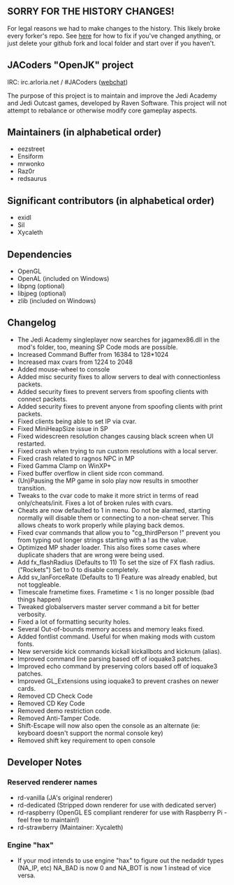 ## SORRY FOR THE HISTORY CHANGES! ##
For legal reasons we had to make changes to the history. This likely broke every forker's repo. See [here](http://git-scm.com/docs/git-rebase.html#_recovering_from_upstream_rebase) for how to fix if you've changed anything, or just delete your github fork and local folder and start over if you haven't.

## JACoders "OpenJK" project ##
IRC: irc.arloria.net / #JACoders ([webchat](http://www.arloria.net/tiramisu/tiramisu.swf?channels=#jacoders))

The purpose of this project is to maintain and improve the Jedi Academy and Jedi Outcast games, developed by Raven Software.
This project will not attempt to rebalance or otherwise modify core gameplay aspects.

## Maintainers (in alphabetical order) ##
* eezstreet
* Ensiform
* mrwonko
* Raz0r
* redsaurus

## Significant contributors (in alphabetical order) ##
* exidl
* Sil
* Xycaleth

## Dependencies ##
* OpenGL
* OpenAL (included on Windows)
* libpng (optional)
* libjpeg (optional)
* zlib (included on Windows)

## Changelog ##

* The Jedi Academy singleplayer now searches for jagamex86.dll in the mod's folder, too, meaning SP Code mods are possible.
* Increased Command Buffer from 16384 to 128*1024
* Increased max cvars from 1224 to 2048
* Added mouse-wheel to console
* Added misc security fixes to allow servers to deal with connectionless packets.
* Added security fixes to prevent servers from spoofing clients with connect packets.
* Added security fixes to prevent anyone from spoofing clients with print packets.
* Fixed clients being able to set IP via cvar.
* Fixed MiniHeapSize issue in SP
* Fixed widescreen resolution changes causing black screen when UI restarted.
* Fixed crash when trying to run custom resolutions with a local server.
* Fixed crash related to ragnos NPC in MP
* Fixed Gamma Clamp on WinXP+
* Fixed buffer overflow in client side rcon command.
* (Un)Pausing the MP game in solo play now results in smoother transition.
* Tweaks to the cvar code to make it more strict in terms of read only/cheats/init.  Fixes a lot of broken rules with cvars.
* Cheats are now defaulted to 1 in menu.  Do not be alarmed, starting normally will disable them or connecting to a non-cheat server. This allows cheats to work properly while playing back demos.
* Fixed cvar commands that allow you to "cg_thirdPerson !" prevent you from typing out longer strings starting with a ! as the value.
* Optimized MP shader loader.  This also fixes some cases where duplicate shaders that are wrong were being used.
* Add fx_flashRadius (Defaults to 11) To set the size of FX flash radius. ("Rockets")  Set to 0 to disable completely.
* Add sv_lanForceRate (Defaults to 1) Feature was already enabled, but not toggleable.
* Timescale frametime fixes.  Frametime < 1 is no longer possible (bad things happen)
* Tweaked globalservers master server command a bit for better verbosity.
* Fixed a lot of formatting security holes.
* Several Out-of-bounds memory access and memory leaks fixed.
* Added fontlist command.  Useful for when making mods with custom fonts.
* New serverside kick commands kickall kickallbots and kicknum (alias).
* Improved command line parsing based off of ioquake3 patches.
* Improved echo command by preserving colors based off of ioquake3 patches.
* Improved GL_Extensions using ioquake3 to prevent crashes on newer cards.
* Removed CD Check Code
* Removed CD Key Code
* Removed demo restriction code.
* Removed Anti-Tamper Code.
* Shift-Escape will now also open the console as an alternate (ie: keyboard doesn't support the normal console key)
* Removed shift key requirement to open console

## Developer Notes ##

### Reserved renderer names ###
* rd-vanilla (JA's original renderer)
* rd-dedicated (Stripped down renderer for use with dedicated server)
* rd-raspberry (OpenGL ES compliant renderer for use with Raspberry Pi - feel free to maintain!)
* rd-strawberry (Maintainer: Xycaleth)

### Engine "hax" ###
* If your mod intends to use engine "hax" to figure out the nedaddr types (NA_IP, etc) NA_BAD is now 0 and NA_BOT is now 1 instead of vice versa.

